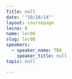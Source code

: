 ```yaml
---
Title: null
date: '"10/16/14"'
layout: coursepage
lecno: 8
name: lec08
slug: lec08
speakers:
  - speaker_name: TBA
    speaker_title: null
topic: null

---
```

